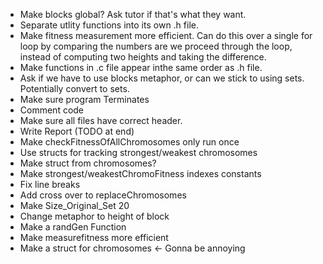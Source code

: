 * Make blocks global? Ask tutor if that's what they want.
* Separate utlity functions into its own .h file.
* Make fitness measurement more efficient. Can do this over a single for loop
  by comparing the numbers are we proceed through the loop, instead of computing
  two heights and taking the difference.
* Make functions in .c file appear inthe same order as .h file.
* Ask if we have to use blocks metaphor, or can we stick to using sets. Potentially
  convert to sets.
* Make sure program Terminates
* Comment code
* Make sure all files have correct header.
* Write Report (TODO at end)
* Make checkFitnessOfAllChromosomes only run once
* Use structs for tracking strongest/weakest chromosomes
* Make struct from chromosomes?
* Make strongest/weakestChromoFitness indexes constants
* Fix line breaks
* Add cross over to replaceChromosomes
* Make Size_Original_Set 20
* Change metaphor to height of block
* Make a randGen Function
* Make measurefitness more efficient
* Make a struct for chromosomes <- Gonna be annoying